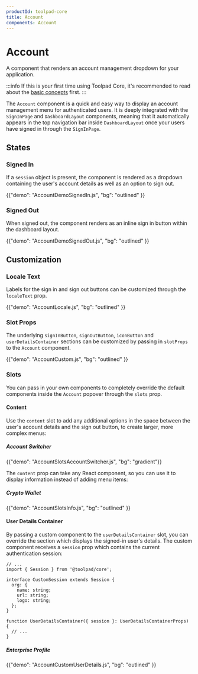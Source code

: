 ```yaml
---
productId: toolpad-core
title: Account
components: Account
---
```


# Account

<p class="description">A component that renders an account management dropdown for your application.</p>

:::info
If this is your first time using Toolpad Core, it's recommended to read about the [basic concepts](/toolpad/core/introduction/base-concepts/) first.
:::

The `Account` component is a quick and easy way to display an account management menu for authenticated users. It is deeply integrated with the `SignInPage` and `DashboardLayout` components, meaning that it automatically appears in the top navigation bar inside `DashboardLayout` once your users have signed in through the `SignInPage`.

## States

### Signed In

If a `session` object is present, the component is rendered as a dropdown containing the user's account details as well as an option to sign out.

{{"demo": "AccountDemoSignedIn.js", "bg": "outlined" }}

### Signed Out

When signed out, the component renders as an inline sign in button within the dashboard layout.

{{"demo": "AccountDemoSignedOut.js", "bg": "outlined" }}

## Customization

### Locale Text

Labels for the sign in and sign out buttons can be customized through the `localeText` prop.

{{"demo": "AccountLocale.js", "bg": "outlined" }}

### Slot Props

The underlying `signInButton`, `signOutButton`, `iconButton` and `userDetailsContainer` sections can be customized by passing in `slotProps` to the `Account` component.

{{"demo": "AccountCustom.js", "bg": "outlined" }}

### Slots

You can pass in your own components to completely override the default components inside the `Account` popover through the `slots` prop.

#### Content

Use the `content` slot to add any additional options in the space between the user's account details and the sign out button, to create larger, more complex menus:

##### Account Switcher

{{"demo": "AccountSlotsAccountSwitcher.js", "bg": "gradient"}}

The `content` prop can take any React component, so you can use it to display information instead of adding menu items:

##### Crypto Wallet

{{"demo": "AccountSlotsInfo.js", "bg": "outlined" }}

#### User Details Container

By passing a custom component to the `userDetailsContainer` slot, you can override the section which displays the signed-in user's details. The custom component receives a `session` prop which contains the current authentication session:

```tsx
// ...
import { Session } from '@toolpad/core';

interface CustomSession extends Session {
  org: {
    name: string;
    url: string;
    logo: string;
  };
}

function UserDetailsContainer({ session }: UserDetailsContainerProps) {
  // ...
}
```

##### Enterprise Profile

{{"demo": "AccountCustomUserDetails.js", "bg": "outlined" }}

